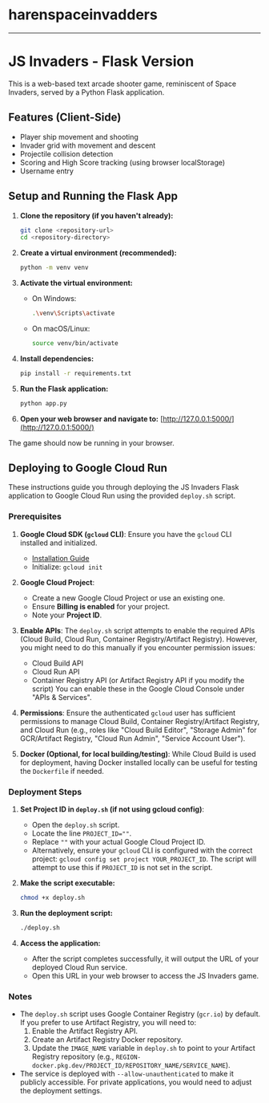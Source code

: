 # harenspaceinvadders

---
# JS Invaders - Flask Version

This is a web-based text arcade shooter game, reminiscent of Space Invaders, served by a Python Flask application.

## Features (Client-Side)
- Player ship movement and shooting
- Invader grid with movement and descent
- Projectile collision detection
- Scoring and High Score tracking (using browser localStorage)
- Username entry

## Setup and Running the Flask App

1.  **Clone the repository (if you haven't already):**
    ```bash
    git clone <repository-url>
    cd <repository-directory>
    ```

2.  **Create a virtual environment (recommended):**
    ```bash
    python -m venv venv
    ```

3.  **Activate the virtual environment:**
    *   On Windows:
        ```bash
        .\venv\Scripts\activate
        ```
    *   On macOS/Linux:
        ```bash
        source venv/bin/activate
        ```

4.  **Install dependencies:**
    ```bash
    pip install -r requirements.txt
    ```

5.  **Run the Flask application:**
    ```bash
    python app.py
    ```

6.  **Open your web browser and navigate to:**
    [http://127.0.0.1:5000/](http://127.0.0.1:5000/)

The game should now be running in your browser.

## Deploying to Google Cloud Run

These instructions guide you through deploying the JS Invaders Flask application to Google Cloud Run using the provided `deploy.sh` script.

### Prerequisites

1.  **Google Cloud SDK (`gcloud` CLI)**: Ensure you have the `gcloud` CLI installed and initialized.
    *   [Installation Guide](https://cloud.google.com/sdk/docs/install)
    *   Initialize: `gcloud init`

2.  **Google Cloud Project**:
    *   Create a new Google Cloud Project or use an existing one.
    *   Ensure **Billing is enabled** for your project.
    *   Note your **Project ID**.

3.  **Enable APIs**: The `deploy.sh` script attempts to enable the required APIs (Cloud Build, Cloud Run, Container Registry/Artifact Registry). However, you might need to do this manually if you encounter permission issues:
    *   Cloud Build API
    *   Cloud Run API
    *   Container Registry API (or Artifact Registry API if you modify the script)
    You can enable these in the Google Cloud Console under "APIs & Services".

4.  **Permissions**: Ensure the authenticated `gcloud` user has sufficient permissions to manage Cloud Build, Container Registry/Artifact Registry, and Cloud Run (e.g., roles like "Cloud Build Editor", "Storage Admin" for GCR/Artifact Registry, "Cloud Run Admin", "Service Account User").

5.  **Docker (Optional, for local building/testing)**: While Cloud Build is used for deployment, having Docker installed locally can be useful for testing the `Dockerfile` if needed.

### Deployment Steps

1.  **Set Project ID in `deploy.sh` (if not using gcloud config)**:
    *   Open the `deploy.sh` script.
    *   Locate the line `PROJECT_ID=""`.
    *   Replace `""` with your actual Google Cloud Project ID.
    *   Alternatively, ensure your `gcloud` CLI is configured with the correct project: `gcloud config set project YOUR_PROJECT_ID`. The script will attempt to use this if `PROJECT_ID` is not set in the script.

2.  **Make the script executable:**
    ```bash
    chmod +x deploy.sh
    ```

3.  **Run the deployment script:**
    ```bash
    ./deploy.sh
    ```

4.  **Access the application:**
    *   After the script completes successfully, it will output the URL of your deployed Cloud Run service.
    *   Open this URL in your web browser to access the JS Invaders game.

### Notes

*   The `deploy.sh` script uses Google Container Registry (`gcr.io`) by default. If you prefer to use Artifact Registry, you will need to:
    1.  Enable the Artifact Registry API.
    2.  Create an Artifact Registry Docker repository.
    3.  Update the `IMAGE_NAME` variable in `deploy.sh` to point to your Artifact Registry repository (e.g., `REGION-docker.pkg.dev/PROJECT_ID/REPOSITORY_NAME/SERVICE_NAME`).
*   The service is deployed with `--allow-unauthenticated` to make it publicly accessible. For private applications, you would need to adjust the deployment settings.